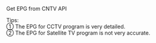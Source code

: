 
Get EPG from CNTV API

Tips:  
① The EPG for CCTV program is very detailed.  
② The EPG for Satellite TV program is not very accurate.
